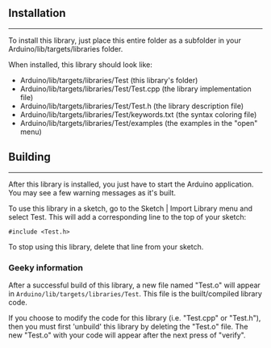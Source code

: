 ## Installation
--------------------------------------------------------------------------------

To install this library, just place this entire folder as a subfolder in your
Arduino/lib/targets/libraries folder.

When installed, this library should look like:

* Arduino/lib/targets/libraries/Test              (this library's folder)
* Arduino/lib/targets/libraries/Test/Test.cpp     (the library implementation file)
* Arduino/lib/targets/libraries/Test/Test.h       (the library description file)
* Arduino/lib/targets/libraries/Test/keywords.txt (the syntax coloring file)
* Arduino/lib/targets/libraries/Test/examples     (the examples in the "open" menu)

## Building
--------------------------------------------------------------------------------

After this library is installed, you just have to start the Arduino application.
You may see a few warning messages as it's built.

To use this library in a sketch, go to the Sketch | Import Library menu and
select Test.  This will add a corresponding line to the top of your sketch:

`#include <Test.h>`

To stop using this library, delete that line from your sketch.

### Geeky information

After a successful build of this library, a new file named "Test.o" will appear
in `Arduino/lib/targets/libraries/Test`. This file is the built/compiled library
code.

If you choose to modify the code for this library (i.e. "Test.cpp" or "Test.h"),
then you must first 'unbuild' this library by deleting the "Test.o" file. The
new "Test.o" with your code will appear after the next press of "verify".
